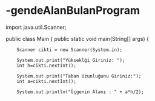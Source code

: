 # -gendeAlanBulanProgram
import java.util.Scanner;

public class Main {
    public static void main(String[] args) {

        Scanner cikti = new Scanner(System.in);

        System.out.print("Yükseklği Giriniz: ");
        int h=cikti.nextInt();

        System.out.print("Taban Uzunluğunu Giriniz:");
        int a=cikti.nextInt();

        System.out.println("Üçgenin Alanı : " + a*h/2);
